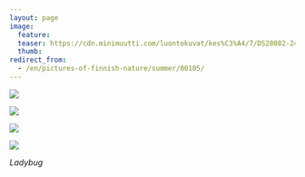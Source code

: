 ```yaml
---
layout: page
image:
  feature:
  teaser: https://cdn.minimuutti.com/luontokuvat/kes%C3%A4/7/DS28082-245px.jpg
  thumb:
redirect_from:
  - /en/pictures-of-finnish-nature/summer/00105/
---
```


![](https://cdn.minimuutti.com/luontokuvat/kes%C3%A4/7/DS28081-800px.jpg)

![](https://cdn.minimuutti.com/luontokuvat/kes%C3%A4/7/DS28082-800px.jpg)

![](https://cdn.minimuutti.com/luontokuvat/kes%C3%A4/7/DS28083-800px.jpg)

![](https://cdn.minimuutti.com/luontokuvat/kes%C3%A4/7/DS28084-800px.jpg)

*Ladybug*

